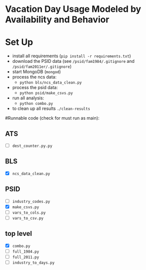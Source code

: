# Vacation Day Usage Modeled by Availability and Behavior

# Set Up
- install all requirements (`pip install -r requirements.txt`)
- download the PSID data (see `/psid/fam1984/.gitignore` and `/psid/fam2011er/.gitignore`)
- start MongoDB (`mongod`)
- process the ncs data:
    + `python bls/ncs_data_clean.py`
- process the psid data:
    + `python psid/make_csvs.py`
- run all analysis:
    + `python combo.py`
- to clean up all results `./clean-results`

#Runnable code (check for must run as main):

## ATS
- [ ] `dest_counter.py.py`

## BLS
- [x] `ncs_data_clean.py`

## PSID
- [ ] `industry_codes.py`
- [x] `make_csvs.py`
- [ ] `vars_to_cols.py`
- [ ] `vars_to_csv.py`

## top level
- [x] `combo.py`
- [ ] `full_1984.py`
- [ ] `full_2011.py`
- [ ] `industry_to_days.py`
